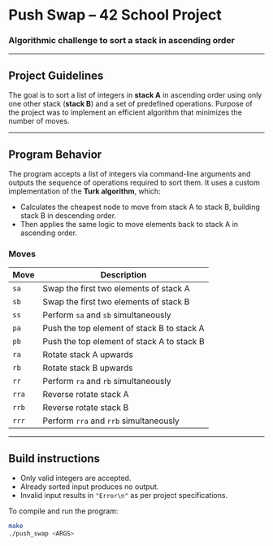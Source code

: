 # Push Swap – 42 School Project  
### Algorithmic challenge to sort a stack in ascending order


---


## Project Guidelines
The goal is to sort a list of integers in **stack A** in ascending order using only one other stack (**stack B**) and a set of predefined operations. Purpose of the project was to implement an efficient algorithm that minimizes the number of moves.


---


## Program Behavior
The program accepts a list of integers via command-line arguments and outputs the sequence of operations required to sort them.
It uses a custom implementation of the **Turk algorithm**, which:
- Calculates the cheapest node to move from stack A to stack B, building stack B in descending order.
- Then applies the same logic to move elements back to stack A in ascending order.

### Moves

| Move | Description |
|------|-------------|
| `sa` | Swap the first two elements of stack A |
| `sb` | Swap the first two elements of stack B |
| `ss` | Perform `sa` and `sb` simultaneously |
| `pa` | Push the top element of stack B to stack A |
| `pb` | Push the top element of stack A to stack B |
| `ra` | Rotate stack A upwards |
| `rb` | Rotate stack B upwards |
| `rr` | Perform `ra` and `rb` simultaneously |
| `rra`| Reverse rotate stack A |
| `rrb`| Reverse rotate stack B |
| `rrr`| Perform `rra` and `rrb` simultaneously |

---

## Build instructions

- Only valid integers are accepted.
- Already sorted input produces no output.
- Invalid input results in `"Error\n"` as per project specifications.

To compile and run the program:

```zsh
make
./push_swap <ARGS>

